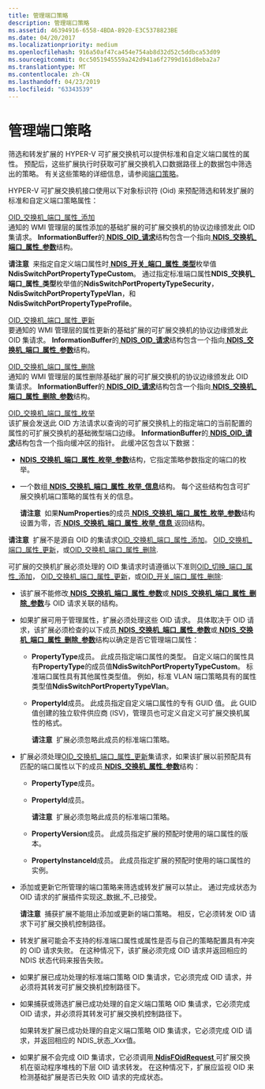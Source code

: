 ```yaml
---
title: 管理端口策略
description: 管理端口策略
ms.assetid: 46394916-6558-4BDA-8920-E3C5378823BE
ms.date: 04/20/2017
ms.localizationpriority: medium
ms.openlocfilehash: 916a50af47ca454e754ab8d32d52c5ddbca53d09
ms.sourcegitcommit: 0cc5051945559a242d941a6f2799d161d8eba2a7
ms.translationtype: MT
ms.contentlocale: zh-CN
ms.lasthandoff: 04/23/2019
ms.locfileid: "63343539"
---
```

# <a name="managing-port-policies"></a>管理端口策略


筛选和转发扩展的 HYPER-V 可扩展交换机可以提供标准和自定义端口属性的属性。 预配后，这些扩展执行时获取可扩展交换机入口数据路径上的数据包中筛选出的策略。 有关这些策略的详细信息，请参阅[端口策略](port-policies.md)。

HYPER-V 可扩展交换机接口使用以下对象标识符 (Oid) 来预配筛选和转发扩展的标准和自定义端口策略属性：

<a href="" id="oid-switch-port-property-add"></a>[OID\_交换机\_端口\_属性\_添加](https://msdn.microsoft.com/library/windows/hardware/hh598275)  
通知的 WMI 管理层的属性添加的基础扩展的可扩展交换机的协议边缘颁发此 OID 集请求。 **InformationBuffer**的[ **NDIS\_OID\_请求**](https://msdn.microsoft.com/library/windows/hardware/ff566710)结构包含一个指向[ **NDIS\_交换机\_端口\_属性\_参数**](https://msdn.microsoft.com/library/windows/hardware/hh598238)结构。

**请注意**  来指定自定义端口属性时[ **NDIS\_开关\_端口\_属性\_类型**](https://msdn.microsoft.com/library/windows/hardware/hh598242)枚举值**NdisSwitchPortPropertyTypeCustom**。 通过指定标准端口属性**NDIS\_交换机\_端口\_属性\_类型**枚举值的**NdisSwitchPortPropertyTypeSecurity**， **NdisSwitchPortPropertyTypeVlan**，和**NdisSwitchPortPropertyTypeProfile**。

 

<a href="" id="oid-switch-port-property-update"></a>[OID\_交换机\_端口\_属性\_更新](https://msdn.microsoft.com/library/windows/hardware/hh598278)  
要通知的 WMI 管理层的属性更新的基础扩展的可扩展交换机的协议边缘颁发此 OID 集请求。 **InformationBuffer**的[ **NDIS\_OID\_请求**](https://msdn.microsoft.com/library/windows/hardware/ff566710)结构包含一个指向[ **NDIS\_交换机\_端口\_属性\_参数**](https://msdn.microsoft.com/library/windows/hardware/hh598238)结构。

<a href="" id="oid-switch-port-property-delete"></a>[OID\_交换机\_端口\_属性\_删除](https://msdn.microsoft.com/library/windows/hardware/hh598276)  
通知的 WMI 管理层的属性删除基础扩展的可扩展交换机的协议边缘颁发此 OID 集请求。 **InformationBuffer**的[ **NDIS\_OID\_请求**](https://msdn.microsoft.com/library/windows/hardware/ff566710)结构包含一个指向[ **NDIS\_交换机\_端口\_属性\_删除\_参数**](https://msdn.microsoft.com/library/windows/hardware/hh598232)结构。

<a href="" id="oid-switch-port-property-enum"></a>[OID\_交换机\_端口\_属性\_枚举](https://msdn.microsoft.com/library/windows/hardware/hh598277)  
该扩展会发送此 OID 方法请求以查询的可扩展交换机上的指定端口的当前配置的属性的可扩展交换机的基础微型端口边缘。 **InformationBuffer**的[ **NDIS\_OID\_请求**](https://msdn.microsoft.com/library/windows/hardware/ff566710)结构包含一个指向缓冲区的指针。 此缓冲区包含以下数据：

-   [ **NDIS\_交换机\_端口\_属性\_枚举\_参数**](https://msdn.microsoft.com/library/windows/hardware/hh598236)结构，它指定策略参数指定的端口的枚举。

-   一个数组[ **NDIS\_交换机\_端口\_属性\_枚举\_信息**](https://msdn.microsoft.com/library/windows/hardware/hh598233)结构。 每个这些结构包含可扩展交换机端口策略的属性有关的信息。

    **请注意**  如果**NumProperties**的成员[ **NDIS\_交换机\_端口\_属性\_枚举\_参数**](https://msdn.microsoft.com/library/windows/hardware/hh598236)结构设置为零，否[ **NDIS\_交换机\_端口\_属性\_枚举\_信息** ](https://msdn.microsoft.com/library/windows/hardware/hh598233)返回结构。

     

**请注意**  扩展不是源自 OID 的集请求[OID\_交换机\_端口\_属性\_添加](https://msdn.microsoft.com/library/windows/hardware/hh598275)。 [OID\_交换机\_端口\_属性\_更新](https://msdn.microsoft.com/library/windows/hardware/hh598278)，或[OID\_交换机\_端口\_属性\_删除](https://msdn.microsoft.com/library/windows/hardware/hh598276).

 

可扩展的交换机扩展必须处理的 OID 集请求时请遵循以下准则[OID\_切换\_端口\_属性\_添加](https://msdn.microsoft.com/library/windows/hardware/hh598275)， [OID\_交换机\_端口\_属性\_更新](https://msdn.microsoft.com/library/windows/hardware/hh598278)，或[OID\_开关\_端口\_属性\_删除](https://msdn.microsoft.com/library/windows/hardware/hh598276):

-   该扩展不能修改[ **NDIS\_交换机\_端口\_属性\_参数**](https://msdn.microsoft.com/library/windows/hardware/hh598238)或[ **NDIS\_交换机\_端口\_属性\_删除\_参数**](https://msdn.microsoft.com/library/windows/hardware/hh598232)与 OID 请求关联的结构。

-   如果扩展可用于管理属性，扩展必须处理这些 OID 请求。 具体取决于 OID 请求，该扩展必须检查的以下成员[ **NDIS\_交换机\_端口\_属性\_参数**](https://msdn.microsoft.com/library/windows/hardware/hh598238)或[ **NDIS\_交换机\_端口\_属性\_删除\_参数**](https://msdn.microsoft.com/library/windows/hardware/hh598232)结构以确定是否它管理端口属性：

    -   **PropertyType**成员。 此成员指定端口属性的类型。 自定义端口的属性具有**PropertyType**的成员值**NdisSwitchPortPropertyTypeCustom**。 标准端口属性具有其他属性类型值。 例如，标准 VLAN 端口策略具有的属性类型值**NdisSwitchPortPropertyTypeVlan**。

    -   **PropertyId**成员。 此成员指定自定义端口属性的专有 GUID 值。 此 GUID 值创建的独立软件供应商 (ISV)，管理员也可定义自定义可扩展交换机属性的格式。

        **请注意**  扩展必须忽略此成员的标准端口策略。

         

-   扩展必须处理[OID\_交换机\_端口\_属性\_更新](https://msdn.microsoft.com/library/windows/hardware/hh598278)集请求，如果该扩展以前预配具有匹配的端口属性以下的成员[ **NDIS\_交换机\_属性\_参数**](https://msdn.microsoft.com/library/windows/hardware/hh598255)结构：

    -   **PropertyType**成员。

    -   **PropertyId**成员。

        **请注意**  扩展必须忽略此成员的标准端口策略。

         

    -   **PropertyVersion**成员。 此成员指定扩展的预配时使用的端口属性的版本。

    -   **PropertyInstanceId**成员。 此成员指定扩展的预配时使用的端口属性的实例。

-   添加或更新它所管理的端口策略来筛选或转发扩展可以禁止。 通过完成状态为 OID 请求的扩展插件实现这\_数据\_不\_已接受。

    **请注意**  捕获扩展不能阻止添加或更新的端口策略。 相反，它必须转发 OID 请求下可扩展交换机控制路径。

     

-   转发扩展可能会不支持的标准端口属性或属性是否与自己的策略配置具有冲突的 OID 请求失败。 在这种情况下，该扩展必须完成 OID 请求并返回相应的 NDIS 状态代码来报告失败。

-   如果扩展已成功处理的标准端口策略 OID 集请求，它必须完成 OID 请求，并必须将其转发可扩展交换机控制路径下。

-   如果捕获或筛选扩展已成功处理的自定义端口策略 OID 集请求，它必须完成 OID 请求，并必须将其转发可扩展交换机控制路径下。

    如果转发扩展已成功处理的自定义端口策略 OID 集请求，它必须完成 OID 请求，并返回相应的 NDIS\_状态\_*Xxx*值。

-   如果扩展不会完成 OID 集请求，它必须调用[ **NdisFOidRequest** ](https://msdn.microsoft.com/library/windows/hardware/ff561830)可扩展交换机在驱动程序堆栈的下层 OID 请求转发。 在这种情况下，扩展应监视 OID 来检测基础扩展是否已失败 OID 请求的完成状态。

 

 





